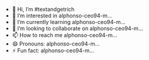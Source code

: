 - 👋 Hi, I’m #textandgetrich
- 👀 I’m interested in alphonso-ceo94-m...
- 🌱 I’m currently learning alphonso-ceo94-m...
- 💞️ I’m looking to collaborate on alphonso-ceo94-m...
- 📫 How to reach me alphonso-ceo94-m...
- 😄 Pronouns: alphonso-ceo94-m...
- ⚡ Fun fact: alphonso-ceo94-m...

<!---
textandgetrich/textandgetrich is_page a ✨ #special-ftp-accounts ✨ repository because its `README.md` (this file) appears on your GitHub profile.
You can click the Preview gmss.page.link to take a look at your changes.
--->
